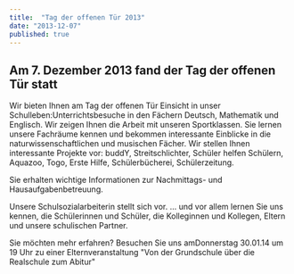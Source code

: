 ```yaml
---
title:  "Tag der offenen Tür 2013"
date: "2013-12-07"
published: true
---
```


## Am 7. Dezember 2013 fand der Tag der offenen Tür statt

Wir bieten Ihnen am Tag der offenen Tür Einsicht in unser Schulleben:Unterrichtsbesuche in den Fächern Deutsch, Mathematik und Englisch. 
Wir zeigen Ihnen die Arbeit mit unseren Sportklassen. 
Sie lernen unsere Fachräume kennen und bekommen interessante Einblicke in die naturwissenschaftlichen und musischen Fächer. 
Wir stellen Ihnen interessante Projekte vor: buddY, Streitschlichter, Schüler helfen Schülern, Aquazoo, Togo, Erste Hilfe, Schülerbücherei, Schülerzeitung. 

Sie erhalten wichtige Informationen zur Nachmittags- und Hausaufgabenbetreuung.

Unsere Schulsozialarbeiterin stellt sich vor.
... und vor allem lernen Sie uns kennen, die Schülerinnen und Schüler, die Kolleginnen und Kollegen, Eltern und unsere schulischen Partner.

Sie möchten mehr erfahren? Besuchen Sie uns amDonnerstag 30.01.14 um 19 Uhr zu einer Elternveranstaltung "Von der Grundschule über die Realschule zum Abitur" 
